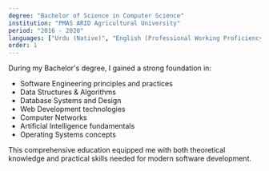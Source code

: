 ```yaml
---
degree: "Bachelor of Science in Computer Science"
institution: "PMAS ARID Agricultural University"
period: "2016 - 2020"
languages: ["Urdu (Native)", "English (Professional Working Proficiency)"]
order: 1
---
```


During my Bachelor's degree, I gained a strong foundation in:

- Software Engineering principles and practices
- Data Structures & Algorithms
- Database Systems and Design
- Web Development technologies
- Computer Networks
- Artificial Intelligence fundamentals
- Operating Systems concepts

This comprehensive education equipped me with both theoretical knowledge and practical skills needed for modern software development.